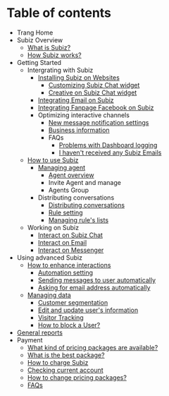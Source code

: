 # Table of contents

* Trang Home
* Subiz Overview
  * [What is Subiz?](subiz-overview/what-is-subiz-1.md)
  * [How Subiz works?](subiz-overview/how-subiz-works.md)
* Getting Started
  * Intergrating with Subiz
    * [Installing Subiz on Websites](getting-started-with-subiz/setting-up-interaction-environments/installing-subiz-on-websites/README.md)
      * [Customizing Subiz Chat widget](getting-started-with-subiz/setting-up-interaction-environments/installing-subiz-on-websites/setting-subiz-chat-widget.md)
      * [Creative on Subiz Chat widget](getting-started-with-subiz/setting-up-interaction-environments/installing-subiz-on-websites/customizing-subiz-chat-widget.md)
    * [Integrating Email on Subiz](getting-started-with-subiz/setting-up-interaction-environments/integrating-email-on-subiz.md)
    * [Integrating Fanpage Facebook on Subiz](getting-started-with-subiz/setting-up-interaction-environments/integrating-fanpage-facebook-on-subiz.md)
    * Optimizing interactive channels
      * [New message notification settings](getting-started-with-subiz/setting-up-interaction-environments/optimizing-interactive-channels/new-message-notification-settings.md)
      * [Business information](getting-started-with-subiz/setting-up-interaction-environments/optimizing-interactive-channels/untitled.md)
      * FAQs
        * [Problems with Dashboard logging](getting-started-with-subiz/setting-up-interaction-environments/optimizing-interactive-channels/faqs/problems-with-dashboard-logging.md)
        * [I haven't received any Subiz Emails](getting-started-with-subiz/setting-up-interaction-environments/optimizing-interactive-channels/faqs/i-dont-receive-any-subiz-emails.md)
  * [How to use Subiz](getting-started-with-subiz/how-to-use-subiz/README.md)
    * [Managing agent](getting-started-with-subiz/how-to-use-subiz/managing-agent/README.md)
      * [Agent overview](getting-started-with-subiz/how-to-use-subiz/managing-agent/agent-profile.md)
      * Invite Agent and manage
      * Agents Group
    * Distributing conversations
      * [Distributing conversations](getting-started-with-subiz/how-to-use-subiz/distributing-conversations/rule-distributing-conversations.md)
      * [Rule setting](getting-started-with-subiz/how-to-use-subiz/distributing-conversations/rule-setting.md)
      * [Managing rule's lists](getting-started-with-subiz/how-to-use-subiz/distributing-conversations/managing-rules-lists.md)
  * Working on Subiz
    * [Interact on Subiz Chat](getting-started-with-subiz/working-on-subiz/interact-on-subiz-chat.md)
    * [Interact on Email](getting-started-with-subiz/working-on-subiz/interact-on-email.md)
    * [Interact on Messenger](getting-started-with-subiz/working-on-subiz/interact-on-messenger.md)
* Using advanced Subiz
  * [How to enhance interactions](optimise-the-use-of-subiz/how-to-enhance-interactions/README.md)
    * [Automation setting](optimise-the-use-of-subiz/how-to-enhance-interactions/untitled.md)
    * [Sending messages to user automatically](optimise-the-use-of-subiz/how-to-enhance-interactions/untitled-1.md)
    * [Asking for email address automatically](optimise-the-use-of-subiz/how-to-enhance-interactions/untitled-2.md)
  * [Managing data](optimise-the-use-of-subiz/managing-data/README.md)
    * [Customer segmentation](optimise-the-use-of-subiz/managing-data/customer-segmentation.md)
    * [Edit and update user's information](optimise-the-use-of-subiz/managing-data/untitled.md)
    * [Visitor Tracking](optimise-the-use-of-subiz/managing-data/visitor-tracking.md)
    * [How to block a User?](optimise-the-use-of-subiz/managing-data/how-to-block-an-user.md)
* [General reports](general-reports.md)
* Payment
  * [What kind of pricing packages are available?](payment/what-kind-of-pricing-packages-are-available.md)
  * [What is the best package?](payment/what-is-the-best-package.md)
  * [How to charge Subiz](payment/how-to-charge-subiz.md)
  * [Checking current account](payment/checking-current-account.md)
  * [How to change pricing packages?](payment/how-to-change-pricing-packages.md)
  * [FAQs](payment/faqs.md)

